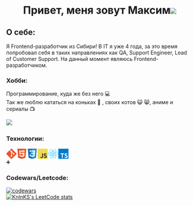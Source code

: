 <h1 align='center'>Привет, меня зовут Максим<span><img src='https://user-images.githubusercontent.com/74038190/214644145-264f4759-7633-441e-9d67-d8dda9d50d26.gif' width='80px'></span></h1>
<h2>О себе:</h2>
<p>Я Frontend-разработчик из Сибири! В IT я уже 4 года, за это время попробовал себя в таких направлениях как QA, Support Engineer, Lead of Customer Support. На данный момент являюсь Frontend-разработчиком.</p>  

### Хобби:
Программирование, куда же без него :computer:   
Так же люблю кататься на коньках :penguin: , своих котов :smiley_cat: :smile_cat:, аниме и сериалы :tv:

<img src='https://i.pinimg.com/originals/0d/10/d2/0d10d2fe48a7956a4fdc9f7251132236.gif'>
<h3>Технологии:</h3>
<div style='text-align: center; display: flex;'>
  <a href='https://github.com'>
    <img align='left' src='https://github.com/devicons/devicon/blob/master/icons/git/git-original.svg' width='28px' height='28px'>
  </a>
  <a href='https://developer.mozilla.org/en-US/docs/Web/HTML'>
    <img align='left' src='https://github.com/devicons/devicon/blob/master/icons/html5/html5-original.svg' width='28px' height='28px'>
  </a>
   <a href='https://developer.mozilla.org/ru/docs/Learn/Getting_started_with_the_web/CSS_basics'>
    <img align='left' src='https://github.com/devicons/devicon/blob/master/icons/css3/css3-original.svg' width='28px' height='28px'>
  </a>
  <a href='https://developer.mozilla.org/en-US/docs/Web/JavaScript'>
    <img align='left' src='https://github.com/devicons/devicon/blob/master/icons/javascript/javascript-original.svg' width='28px' height='28px'>
  </a>
  <a href='https://react.dev/'>
    <img align='left' src='https://github.com/devicons/devicon/blob/master/icons/react/react-original.svg' width='28px' height='28px' >
  </a>
  <a href='https://www.typescriptlang.org/'>
    <img align='left' src='https://github.com/devicons/devicon/blob/master/icons/typescript/typescript-original.svg' width='28px' height='28px'>
  </a>
</div>
➕

### Codewars/Leetcode:

[![codewars](https://www.codewars.com/users/SenpaiSun/badges/large)](https://www.codewars.com/users/SenpaiSun)  
[![KnlnKS's LeetCode stats](https://leetcode-stats-six.vercel.app/api?username=SenpaiSun&theme=dark)](https://github.com/KnlnKS/leetcode-stats)  


<!--
**SenpaiSun/SenpaiSun** is a ✨ _special_ ✨ repository because its `README.md` (this file) appears on your GitHub profile.

Here are some ideas to get you started:

- 🔭 I’m currently working on ...
- 🌱 I’m currently learning ...
- 👯 I’m looking to collaborate on ...
- 🤔 I’m looking for help with ...
- 💬 Ask me about ...
- 📫 How to reach me: ...
- 😄 Pronouns: ...
- ⚡ Fun fact: ...
-->
